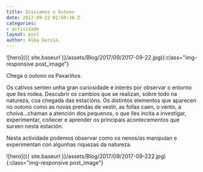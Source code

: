 ```yaml
---
title: Iniciamos o Outono
date: 2017-09-22 01:50:16 Z
categories:
- actividade
layout: post
author: Alba García.
---
```


![hero]({{ site.baseurl }}/assets/Blog/2017/09/2017-09-22.jpg){:class="img-responsive post_image"}
<br>

Chega o outono os Paxariños.

Os cativos senten unha gran curiosidade e interés por observar o entorno que lles rodea. Descubrir os cambios que se realizan, sobre todo na natureza, coa chegada das estacións.
Os distintos elementos que aparecen no outono como as novas prendas de vestir, as follas caen, o vento, a choiva...chaman a atención dos pequenos, o que lles incita a investigar, experimentar, coñecer e aprender os principais acontecementos que surxen nesta estación.

Nesta actividade podemos observar como os nenos/as manipulan e experimentan con algunhas riquezas da natureza.

![hero]({{ site.baseurl }}/assets/Blog/2017/09/2017-09-222.jpg){:class="img-responsive post_image"}
<br>